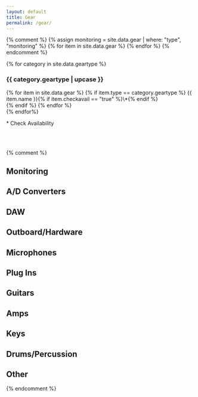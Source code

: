 ```yaml
---
layout: default
title: Gear
permalink: /gear/
---
```


{% comment %}
{% assign monitoring = site.data.gear | where: "type", "monitoring" %}
{% for item in site.data.gear %}
{% endfor %}
{% endcomment %}

{% for category in site.data.geartype %}
  <h3>{{ category.geartype | upcase }}</h3>
    {% for item in site.data.gear %}
      {% if item.type == category.geartype %}
   <span class="gear-name">{{ item.name }}</span>{% if item.checkavail == "true" %}<span>\*</span>{% endif %} <br>
      {% endif %}
    {% endfor %}
   <br>
{% endfor%}

\* Check Availability

<br><br>

{% comment %}
## Monitoring
## A/D Converters
## DAW
## Outboard/Hardware
## Microphones
## Plug Ins
## Guitars
## Amps
## Keys
## Drums/Percussion
## Other
{% endcomment %}
